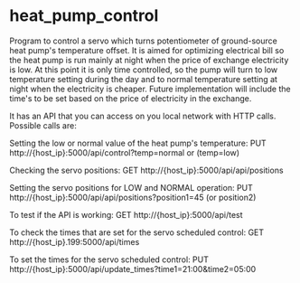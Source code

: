 # heat_pump_control
Program to control a servo which turns potentiometer of ground-source heat pump's temperature offset. It is aimed for optimizing electrical bill so the heat pump is run mainly at night when the price of exchange electricity is low.
At this point it is only time controlled, so the pump will turn to low temperature setting during the day and to normal temperature setting at night when the electricity is cheaper.
Future implementation will include the time's to be set based on the price of electricity in the exchange.

It has an API that you can access on you local network with HTTP calls. Possible calls are:

Setting the low or normal value of the heat pump's temperature:
PUT http://{host_ip}:5000/api/control?temp=normal or (temp=low)

Checking the servo positions:
GET http://{host_ip}:5000/api/api/positions

Setting the servo positions for LOW and NORMAL operation:
PUT http://{host_ip}:5000/api/api/positions?position1=45 (or position2)

To test if the API is working:
GET http://{host_ip}:5000/api/test

To check the times that are set for the servo scheduled control:
GET http://{host_ip}.199:5000/api/times

To set the times for the servo scheduled control:
PUT http://{host_ip}:5000/api/update_times?time1=21:00&time2=05:00

